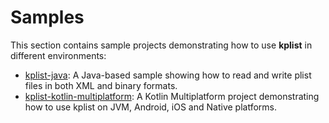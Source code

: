 # Samples

This section contains sample projects demonstrating how to use **kplist** in different environments:

- [kplist-java](kplist-java): A Java-based sample showing how to read and write plist files in both XML and binary formats.
- [kplist-kotlin-multiplatform](kplist-kotlin-multiplatform): A Kotlin Multiplatform project demonstrating how to use kplist on JVM, Android, iOS and Native platforms.
